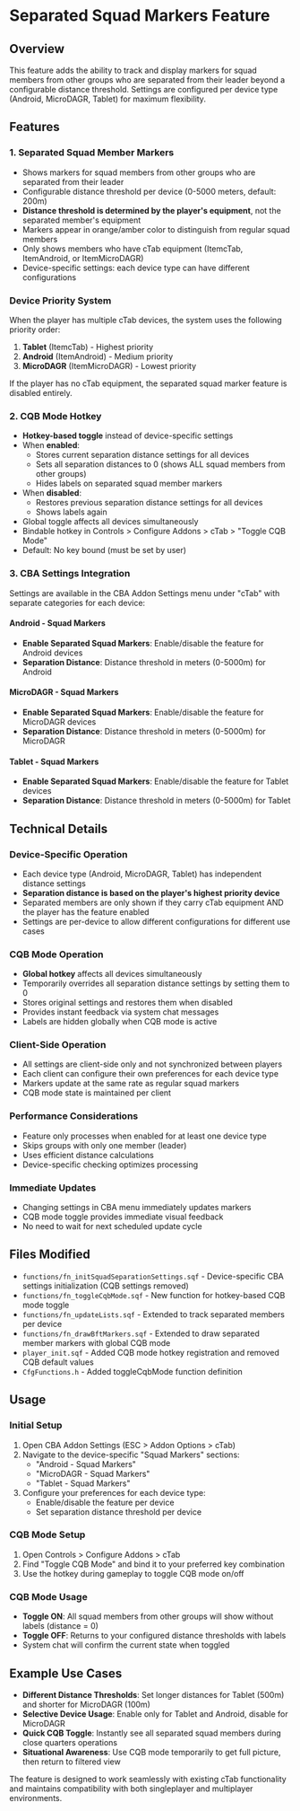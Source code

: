 # Separated Squad Markers Feature

## Overview
This feature adds the ability to track and display markers for squad members from other groups who are separated from their leader beyond a configurable distance threshold. Settings are configured per device type (Android, MicroDAGR, Tablet) for maximum flexibility.

## Features

### 1. Separated Squad Member Markers
- Shows markers for squad members from other groups who are separated from their leader
- Configurable distance threshold per device (0-5000 meters, default: 200m)
- **Distance threshold is determined by the player's equipment**, not the separated member's equipment
- Markers appear in orange/amber color to distinguish from regular squad members
- Only shows members who have cTab equipment (ItemcTab, ItemAndroid, or ItemMicroDAGR)
- Device-specific settings: each device type can have different configurations

### Device Priority System
When the player has multiple cTab devices, the system uses the following priority order:
1. **Tablet** (ItemcTab) - Highest priority
2. **Android** (ItemAndroid) - Medium priority  
3. **MicroDAGR** (ItemMicroDAGR) - Lowest priority

If the player has no cTab equipment, the separated squad marker feature is disabled entirely.

### 2. CQB Mode Hotkey
- **Hotkey-based toggle** instead of device-specific settings
- When **enabled**: 
  - Stores current separation distance settings for all devices  
  - Sets all separation distances to 0 (shows ALL squad members from other groups)
  - Hides labels on separated squad member markers
- When **disabled**:
  - Restores previous separation distance settings for all devices
  - Shows labels again
- Global toggle affects all devices simultaneously
- Bindable hotkey in Controls > Configure Addons > cTab > "Toggle CQB Mode"
- Default: No key bound (must be set by user)

### 3. CBA Settings Integration
Settings are available in the CBA Addon Settings menu under "cTab" with separate categories for each device:

#### Android - Squad Markers
- **Enable Separated Squad Markers**: Enable/disable the feature for Android devices
- **Separation Distance**: Distance threshold in meters (0-5000m) for Android

#### MicroDAGR - Squad Markers
- **Enable Separated Squad Markers**: Enable/disable the feature for MicroDAGR devices
- **Separation Distance**: Distance threshold in meters (0-5000m) for MicroDAGR

#### Tablet - Squad Markers
- **Enable Separated Squad Markers**: Enable/disable the feature for Tablet devices
- **Separation Distance**: Distance threshold in meters (0-5000m) for Tablet

## Technical Details

### Device-Specific Operation
- Each device type (Android, MicroDAGR, Tablet) has independent distance settings
- **Separation distance is based on the player's highest priority device**
- Separated members are only shown if they carry cTab equipment AND the player has the feature enabled
- Settings are per-device to allow different configurations for different use cases

### CQB Mode Operation
- **Global hotkey** affects all devices simultaneously
- Temporarily overrides all separation distance settings by setting them to 0
- Stores original settings and restores them when disabled
- Provides instant feedback via system chat messages
- Labels are hidden globally when CQB mode is active

### Client-Side Operation
- All settings are client-side only and not synchronized between players
- Each client can configure their own preferences for each device type
- Markers update at the same rate as regular squad markers
- CQB mode state is maintained per client

### Performance Considerations
- Feature only processes when enabled for at least one device type
- Skips groups with only one member (leader)
- Uses efficient distance calculations
- Device-specific checking optimizes processing

### Immediate Updates
- Changing settings in CBA menu immediately updates markers
- CQB mode toggle provides immediate visual feedback
- No need to wait for next scheduled update cycle

## Files Modified

- `functions/fn_initSquadSeparationSettings.sqf` - Device-specific CBA settings initialization (CQB settings removed)
- `functions/fn_toggleCqbMode.sqf` - New function for hotkey-based CQB mode toggle
- `functions/fn_updateLists.sqf` - Extended to track separated members per device
- `functions/fn_drawBftMarkers.sqf` - Extended to draw separated member markers with global CQB mode
- `player_init.sqf` - Added CQB mode hotkey registration and removed CQB default values
- `CfgFunctions.h` - Added toggleCqbMode function definition

## Usage

### Initial Setup
1. Open CBA Addon Settings (ESC > Addon Options > cTab)
2. Navigate to the device-specific "Squad Markers" sections:
   - "Android - Squad Markers"
   - "MicroDAGR - Squad Markers" 
   - "Tablet - Squad Markers"
3. Configure your preferences for each device type:
   - Enable/disable the feature per device
   - Set separation distance threshold per device

### CQB Mode Setup
1. Open Controls > Configure Addons > cTab
2. Find "Toggle CQB Mode" and bind it to your preferred key combination
3. Use the hotkey during gameplay to toggle CQB mode on/off

### CQB Mode Usage
- **Toggle ON**: All squad members from other groups will show without labels (distance = 0)
- **Toggle OFF**: Returns to your configured distance thresholds with labels
- System chat will confirm the current state when toggled

## Example Use Cases

- **Different Distance Thresholds**: Set longer distances for Tablet (500m) and shorter for MicroDAGR (100m)
- **Selective Device Usage**: Enable only for Tablet and Android, disable for MicroDAGR
- **Quick CQB Toggle**: Instantly see all separated squad members during close quarters operations
- **Situational Awareness**: Use CQB mode temporarily to get full picture, then return to filtered view

The feature is designed to work seamlessly with existing cTab functionality and maintains compatibility with both singleplayer and multiplayer environments. 